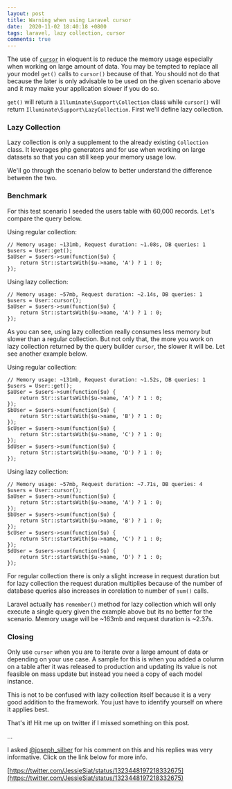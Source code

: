 ```yaml
---
layout: post
title: Warning when using Laravel cursor
date:  2020-11-02 18:40:18 +0800
tags: laravel, lazy collection, cursor
comments: true
---
```


The use of [`cursor`](https://laravel.com/docs/8.x/eloquent#using-cursors) in eloquent is to reduce the memory usage especially when working on large amount of data. You may be tempted to replace all your model `get()` calls to `cursor()` because of that. You should not do that because the later is only advisable to be used on the given scenario above and it may make your application slower if you do so. 

`get()` will return a `Illuminate\Support\Collection` class while `cursor()` will return `Illuminate\Support\LazyCollection`. First we'll define lazy collection. 

### Lazy Collection

Lazy collection is only a supplement to the already existing `Collection` class. It leverages php generators and for use when working on large datasets so that you can still keep your memory usage low. 

We'll go through the scenario below to better understand the difference between the two.

### Benchmark 

For this test scenario I seeded the users table with 60,000 records.
Let's compare the query below. 

Using regular collection:

	// Memory usage: ~131mb, Request duration: ~1.08s, DB queries: 1
	$users = User::get();
	$aUser = $users->sum(function($u) {
		return Str::startsWith($u->name, 'A') ? 1 : 0;
	});

Using lazy collection:

	// Memory usage: ~57mb, Request duration: ~2.14s, DB queries: 1
	$users = User::cursor();
	$aUser = $users->sum(function($u) {
		return Str::startsWith($u->name, 'A') ? 1 : 0;
	});

As you can see, using lazy collection really consumes less memory but slower than a regular collection. But not only that, the more you work on lazy collection returned by the query builder `cursor`, the slower it will be. Let see another example below.
	
Using regular collection:

	// Memory usage: ~131mb, Request duration: ~1.52s, DB queries: 1
	$users = User::get();
	$aUser = $users->sum(function($u) {
		return Str::startsWith($u->name, 'A') ? 1 : 0;
	});
	$bUser = $users->sum(function($u) {
		return Str::startsWith($u->name, 'B') ? 1 : 0;
	});
	$cUser = $users->sum(function($u) {
		return Str::startsWith($u->name, 'C') ? 1 : 0;
	});
	$dUser = $users->sum(function($u) {
		return Str::startsWith($u->name, 'D') ? 1 : 0;
	});


Using lazy collection:

	// Memory usage: ~57mb, Request duration: ~7.71s, DB queries: 4
	$users = User::cursor();
	$aUser = $users->sum(function($u) {
		return Str::startsWith($u->name, 'A') ? 1 : 0;
	});
	$bUser = $users->sum(function($u) {
		return Str::startsWith($u->name, 'B') ? 1 : 0;
	});
	$cUser = $users->sum(function($u) {
		return Str::startsWith($u->name, 'C') ? 1 : 0;
	});
	$dUser = $users->sum(function($u) {
		return Str::startsWith($u->name, 'D') ? 1 : 0;
	});

For regular collection there is only a slight increase in request duration but for lazy collection the request duration multiplies because of the number of database queries also increases in corelation to number of `sum()` calls.

Laravel actually has `remember()` method for lazy collection which will only execute a single query given the example above but its no better for the scenario. Memory usage will be ~163mb and request duration is ~2.37s.

### Closing

Only use `cursor` when you are to iterate over a large amount of data or depending on your use case. A sample for this is when you added a column on a table after it was
released to production and updating its value is not feasible on mass update but instead you need a copy of each model instance.

This is not to be confused with lazy collection itself because it is a very good addition to the framework. You just have to identify yourself on where it applies best. 

That's it! Hit me up on twitter if I missed something on this post. 

...

I asked [@joseph_silber](https://twitter.com/joseph_silber) for his comment on this and his replies was very informative. Click on the link below for more info. 

[https://twitter.com/JessieSiat/status/1323448197218332675](https://twitter.com/JessieSiat/status/1323448197218332675)
